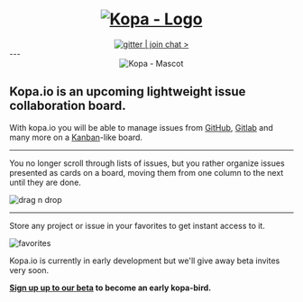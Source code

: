 <h1 align="center">
  <a href="http://kopa.io" title="kopa.io">
    <img alt="Kopa - Logo" src="https://github.com/kopa-app/kopa/raw/master/assets/kopa_logo_128.png" />
  </a>
</h1>

<div align="center">
<a href="https://gitter.im/kopa-app/kopa?utm_source=badge&utm_medium=badge&utm_campaign=pr-badge&utm_content=badge" target="gitter"
   title="Join the chat at https://gitter.im/kopa-app/kopa">
  <img src="https://badges.gitter.im/Join%20Chat.svg" alt="gitter | join chat >" />
</a>
</div>
---

<div align="center">
  <img alt="Kopa - Mascot" src="https://github.com/kopa-app/kopa/raw/master/assets/kopa_mascot_waving.png" />
</div>

## **Kopa.io is an upcoming lightweight issue collaboration board.**

With kopa.io you will be able to manage issues from [GitHub](https://github.com), [Gitlab](https://gitlab.com) and many more on a [Kanban](https://en.wikipedia.org/wiki/Kanban)-like board.

---

You no longer scroll through lists of issues, but you rather organize issues presented as cards on a board, moving them from one column to the next until they are done.

![drag n drop](https://raw.githubusercontent.com/kopa-app/kopa/master/animations/video/drag_n_drop.gif)

---

Store any project or issue in your favorites to get instant access to it.

![favorites](https://raw.githubusercontent.com/kopa-app/kopa/master/animations/video/favorites.gif)

Kopa.io is currently in early development but we'll give away beta invites very soon.

**[Sign up up to our beta](https://kopa.io/beta) to become an early kopa-bird.**
